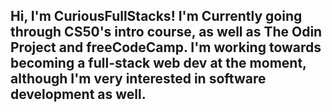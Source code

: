 Hi, I'm CuriousFullStacks! I'm Currently going through CS50's intro course, as well as The Odin Project and freeCodeCamp. I'm working towards becoming a full-stack web dev at the moment, although I'm very interested in software development as well. 
-

<!--START_SECTION:waka-->





<!--END_SECTION:waka-->

